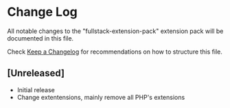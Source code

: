 # Change Log

All notable changes to the "fullstack-extension-pack" extension pack will be documented in this file.

Check [Keep a Changelog](http://keepachangelog.com/) for recommendations on how to structure this file.

## [Unreleased]

- Initial release
- Change extentensions, mainly remove all PHP's extensions
